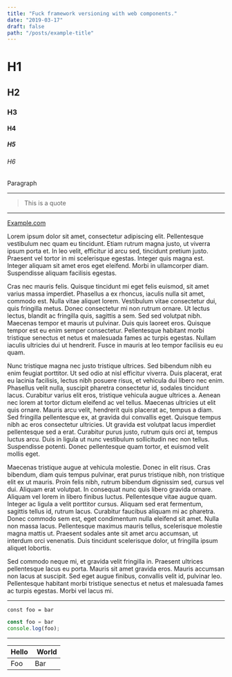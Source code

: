 ```yaml
---
title: "Fuck framework versioning with web components."
date: "2019-03-17"
draft: false
path: "/posts/example-title"
---
```

# H1

## H2

### H3

#### H4

##### H5

###### H6

Paragraph

---

> This is a quote

---

[Example.com](example.com)

Lorem ipsum dolor sit amet, consectetur adipiscing elit. Pellentesque vestibulum nec quam eu tincidunt. Etiam rutrum magna justo, ut viverra ipsum porta et. In leo velit, efficitur id arcu sed, tincidunt pretium justo. Praesent vel tortor in mi scelerisque egestas. Integer quis magna est. Integer aliquam sit amet eros eget eleifend. Morbi in ullamcorper diam. Suspendisse aliquam facilisis egestas.

Cras nec mauris felis. Quisque tincidunt mi eget felis euismod, sit amet varius massa imperdiet. Phasellus a ex rhoncus, iaculis nulla sit amet, commodo est. Nulla vitae aliquet lorem. Vestibulum vitae consectetur dui, quis fringilla metus. Donec consectetur mi non rutrum ornare. Ut lectus lectus, blandit ac fringilla quis, sagittis a sem. Sed sed volutpat nibh. Maecenas tempor et mauris ut pulvinar. Duis quis laoreet eros. Quisque tempor est eu enim semper consectetur. Pellentesque habitant morbi tristique senectus et netus et malesuada fames ac turpis egestas. Nullam iaculis ultricies dui ut hendrerit. Fusce in mauris at leo tempor facilisis eu eu quam.

Nunc tristique magna nec justo tristique ultrices. Sed bibendum nibh eu enim feugiat porttitor. Ut sed odio at nisl efficitur viverra. Duis placerat, erat eu lacinia facilisis, lectus nibh posuere risus, et vehicula dui libero nec enim. Phasellus velit nulla, suscipit pharetra consectetur id, sodales tincidunt lacus. Curabitur varius elit eros, tristique vehicula augue ultrices a. Aenean nec lorem at tortor dictum eleifend ac vel tellus. Maecenas ultricies ut elit quis ornare. Mauris arcu velit, hendrerit quis placerat ac, tempus a diam. Sed fringilla pellentesque ex, at gravida dui convallis eget. Quisque tempus nibh ac eros consectetur ultricies. Ut gravida est volutpat lacus imperdiet pellentesque sed a erat. Curabitur purus justo, rutrum quis orci at, tempus luctus arcu. Duis in ligula ut nunc vestibulum sollicitudin nec non tellus. Suspendisse potenti. Donec pellentesque quam tortor, et euismod velit mollis eget.

Maecenas tristique augue at vehicula molestie. Donec in elit risus. Cras bibendum, diam quis tempus pulvinar, erat purus tristique nibh, non tristique elit ex ut mauris. Proin felis nibh, rutrum bibendum dignissim sed, cursus vel dui. Aliquam erat volutpat. In consequat nunc quis libero gravida ornare. Aliquam vel lorem in libero finibus luctus. Pellentesque vitae augue quam. Integer ac ligula a velit porttitor cursus. Aliquam sed erat fermentum, sagittis tellus id, rutrum lacus. Curabitur faucibus aliquam mi ac pharetra. Donec commodo sem est, eget condimentum nulla eleifend sit amet. Nulla non massa lacus. Pellentesque maximus mauris tellus, scelerisque molestie magna mattis ut. Praesent sodales ante sit amet arcu accumsan, ut interdum orci venenatis. Duis tincidunt scelerisque dolor, ut fringilla ipsum aliquet lobortis.

Sed commodo neque mi, et gravida velit fringilla in. Praesent ultrices pellentesque lacus eu porta. Mauris sit amet gravida eros. Mauris accumsan non lacus at suscipit. Sed eget augue finibus, convallis velit id, pulvinar leo. Pellentesque habitant morbi tristique senectus et netus et malesuada fames ac turpis egestas. Morbi vel lacus mi.

---

`const foo = bar`

```javascript
const foo = bar
console.log(foo);
```

---

| Hello | World |
|-------|------ |
| Foo   | Bar   |



